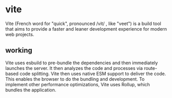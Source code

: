 # vite

Vite (French word for "quick", pronounced /vit/ , like "veet") is a build tool that aims to provide a faster and leaner development experience for modern web projects.

## working 

Vite uses esbuild to pre-bundle the dependencies and then immediately launches the server. It then analyzes the code and processes via route-based code splitting. Vite then uses native ESM support to deliver the code. This enables the browser to do the bundling and development. To implement other performance optimizations, Vite uses Rollup, which bundles the application. 
